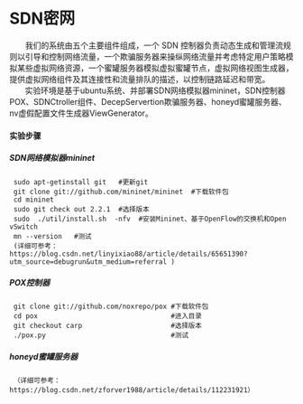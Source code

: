 # SDN密网
　　我们的系统由五个主要组件组成，一个 SDN 控制器负责动态生成和管理流规则以引导和控制网络流量，一个欺骗服务器来操纵网络流量并考虑特定用户策略模拟某些虚拟网络资源，一个蜜罐服务器模拟虚拟蜜罐节点，虚拟网络视图生成器，提供虚拟网络组件及其连接性和流量排队的描述，以控制链路延迟和带宽。  
  &nbsp;&nbsp;&nbsp;&nbsp;&nbsp;&nbsp;&nbsp;实验环境是基于ubuntu系统、并部署SDN网络模拟器mininet，SDN控制器POX、SDNCtroller组件、DecepServertion欺骗服务器、honeyd蜜罐服务器、nv虚假配置文件生成器ViewGenerator。
#### 实验步骤
##### SDN网络模拟器mininet    
     sudo apt-getinstall git   #更新git
     git clone git://github.com/mininet/mininet  #下载软件包
     cd mininet
     sudo git check out 2.2.1  #选择版本
     sudo  ./util/install.sh  -nfv  #安装Mininet、基于OpenFlow的交换机和Open vSwitch
     mn --version   #测试 
     (详细可参考：https://blog.csdn.net/linyixiao88/article/details/65651390?utm_source=debugrun&utm_medium=referral )
##### POX控制器   
     git clone git://github.com/noxrepo/pox #下载软件包
     cd pox                                 #进入目录
     git checkout carp                      #选择版本
     ./pox.py                               #测试
##### honeyd蜜罐服务器
     （详细可参考：https://blog.csdn.net/zforver1988/article/details/112231921）
  
